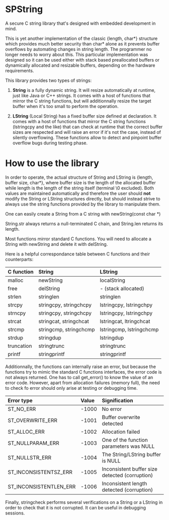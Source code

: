 # SPString



A secure C string library that's designed with embedded development in mind.

This is yet another implementation of the classic {length, char*} structure which provides much better security than char* alone as it prevents buffer overflows by automating changes in string length. The programmer no longer needs to worry about this.
This particular implementation was designed so it can be used either with stack based preallocated buffers or dynamically allocated and resizable buffers, depending on the hardware requirements.

This library provides two types of strings:

1. **String** is a fully dynamic string. It will resize automatically
at runtime, just like Java or C++ strings. It comes with a host of functions that mirror the C string functions, but will additionnally resize the target buffer when it's too small to perform the operation.

2. **LString** (Local String) has a fixed buffer size defined at declaration.
It comes with a host of functions that mirror the C string functions (lstringcpy and the like) that can check at runtime that the correct buffer sizes are respected
and will raise an error if it's not the case, instead of silently overflowing. These functions allow to detect and pinpoint buffer overflow bugs during testing phase.


# How to use the library

In order to operate, the actual structure of String and LString is {length, buffer size, char*}, where buffer size is the length of the allocated buffer while length is the length of the string itself (terminal \0 excluded). Both values are maintained automatically and therefore the user should **not** modify the String or LString structures directly, but should instead strive to always use the string functions provided by the library to manipulate them.

One can easily create a String from a C string with 
newString(const char *) 

String.str always returns a null-terminated C chain, and String.len
returns its length.

Most functions mirror standard C functions. You will need to allocate a String with newString and delete it with delString.

Here is a helpful correspondance table between C functions and their counterparts:

|C function        |String                              |LString
|:-----------------|:-----------------------------------|:-----------------------
|malloc            |newString                           |localString
|free              |delString                           |- (stack allocated)
|strlen            |stringlen                           |stringlen
|strcpy            |stringcpy, stringchcpy              |lstringcpy, lstringchpy
|strncpy           |stringcpy, stringchcpy              |lstringcpy, lstringchpy
|strcat            |stringcat, stringchcat              |lstringcat, ltringchcat
|strcmp            |stringcmp, stringchcmp              |lstringcmp, lstringchcmp
|strdup            |stringdup                           |lstringdup
|truncation        |stringtrunc                         |stringtrunc
|printf            |stringprintf                        |stringprintf


Additionnally, the functions can internally raise an error, but because the functions try to mimic the standard C functions interfaces, the error code is not always returned.
One has to call get_error() to know the value of an error code. However, apart from allocation failures (memory full), the need to check fo error should only arise at testing or debugging time.

|Error type                 |Value   |Signification
|:--------------------------|:-------|:-----------------------------------------
|ST_NO_ERR                  |-1000   |No error
|ST_OVERWRITE_ERR           |-1001   |Buffer overwrite detected
|ST_ALLOC_ERR               |-1002   |Allocation failed
|ST_NULLPARAM_ERR           |-1003   |One of the function parameters was NULL
|ST_NULLSTR_ERR             |-1004   |The String/LString buffer is NULL
|ST_INCONSISTENTSZ_ERR      |-1005   |Inconsistent buffer size detected (corruption)
|ST_INCONSISTENTLEN_ERR     |-1006   |Inconsistent length detected (corruption)

Finally, stringcheck performs several verifications on a String or a LString in order to check that it is not corrupted. It can be useful in debugging sessions.
